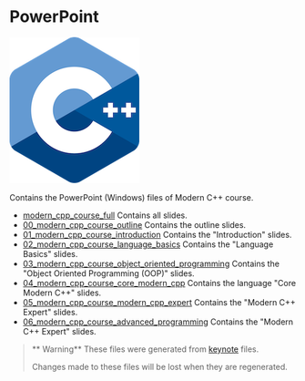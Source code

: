 # PowerPoint

![logo](../../docs/pictures/logo.png)

Contains the PowerPoint (Windows) files of Modern C++ course.

* [modern_cpp_course_full](modern_cpp_course_full.pptx) Contains all slides.
* [00_modern_cpp_course_outline](00_modern_cpp_course_outline.pptx) Contains the outline slides.
* [01_modern_cpp_course_introduction](01_modern_cpp_course_introduction.pptx) Contains the "Introduction" slides.
* [02_modern_cpp_course_language_basics](02_modern_cpp_course_language_basics.pptx) Contains the "Language Basics" slides.
* [03_modern_cpp_course_object_oriented_programming](02_modern_cpp_course_language_basics.pptx) Contains the "Object Oriented Programming  (OOP)" slides.
* [04_modern_cpp_course_core_modern_cpp](02_modern_cpp_course_language_basics.pptx) Contains the language "Core Modern C++" slides.
* [05_modern_cpp_course_modern_cpp_expert](05_modern_cpp_course_modern_cpp_expert.pptx) Contains the "Modern C++ Expert" slides.
* [06_modern_cpp_course_advanced_programming](06_modern_cpp_course_advanced_programming.pptx) Contains the "Modern C++ Expert" slides.

> ** Warning**
> These files were generated from [keynote](../keynotes/README.md) files.
>
> Changes made to these files will be lost when they are regenerated.
